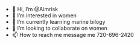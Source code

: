 - 👋 Hi, I’m @Aimrisk
- 👀 I’m interested in women 
- 🌱 I’m currently learning marine bilogy
- 💞️ I’m looking to collaborate on women
- 📫 How to reach me message me 720-696-2420

<!---
Aimrisk/Aimrisk is a ✨ special ✨ repository because its `README.md` (this file) appears on your GitHub profile.
You can click the Preview link to take a look at your changes.
--->
